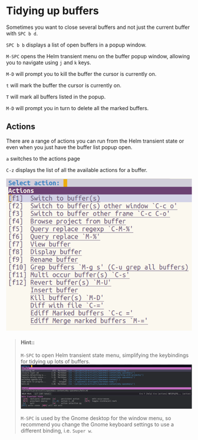 # Tidying up buffers

Sometimes you want to close several buffers and not just the current buffer with `SPC b d`.

`SPC b b` displays a list of open buffers in a popup window.

`M-SPC` opens the Helm transient menu on the buffer popup window, allowing you to navigate using `j` and `k` keys.

`M-D` will prompt you to kill the buffer the cursor is currently on.

`t` will mark the buffer the cursor is currently on.

`T` will mark all buffers listed in the popup.

`M-D` will prompt you in turn to delete all the marked buffers.


## Actions

There are a range of actions you can run from the Helm transient state or even when you just have the buffer list popup open.

`a` switches to the actions page

`C-z` displays the list of all the available actions for a buffer.

[![Spacemacs Buffers - Helm Actions](/images/spacemacs-buffers-helm-actions.png)](/images/spacemacs-buffers-helm-actions.png)


> #### Hint::
> `M-SPC` to open Helm transient state menu, simplifying the keybindings for tidying up lots of buffers.
[![Spacemacs - Helm Transient State menu](/images/spacemacs-helm-transient-state-menu.png)](/images/spacemacs-helm-transient-state-menu.png)
>
> `M-SPC` is used by the Gnome desktop for the window menu, so recommend you change the Gnome keyboard settings to use a different binding, i.e. `Super w`.

